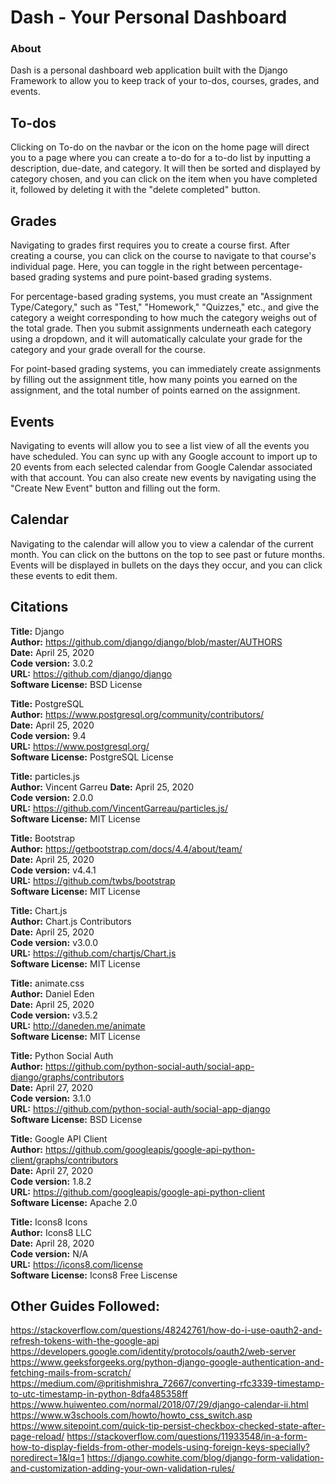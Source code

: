 # Dash - Your Personal Dashboard

### About
Dash is a personal dashboard web application built with the Django Framework to allow you to keep track of your to-dos, courses, grades, and events.

## To-dos
Clicking on To-do on the navbar or the icon on the home page will direct you to a page where you can create a to-do for a to-do list by inputting a description, due-date, and category. It will then be sorted and displayed by category chosen, and you can click on the item when you have completed it, followed by deleting it with the "delete completed" button.

## Grades
Navigating to grades first requires you to create a course first. After creating a course, you can click on the course to navigate to that course's individual page. Here, you can toggle in the right between percentage-based grading systems and pure point-based grading systems.

For percentage-based grading systems, you must create an "Assignment Type/Category," such as "Test," "Homework," "Quizzes," etc., and give the category a weight corresponding to how much the category weighs out of the total grade. Then you submit assignments underneath each category using a dropdown, and it will automatically calculate your grade for the category and your grade overall for the course.

For point-based grading systems, you can immediately create assignments by filling out the assignment title, how many points you earned on the assignment, and the total number of points earned on the assignment.

## Events
Navigating to events will allow you to see a list view of all the events you have scheduled. You can sync up with any Google account to import up to 20 events from each selected calendar from Google Calendar associated with that account. You can also create new events by navigating using the "Create New Event" button and filling out the form.

## Calendar
Navigating to the calendar will allow you to view a calendar of the current month. You can click on the buttons on the top to see past or future months. Events will be displayed in bullets on the days they occur, and you can click these events to edit them.

##  Citations
**Title:** Django  
**Author:** https://github.com/django/django/blob/master/AUTHORS  
**Date:** April 25, 2020  
**Code version:** 3.0.2  
**URL:** https://github.com/django/django  
**Software License:** BSD License  

**Title:** PostgreSQL  
**Author:** https://www.postgresql.org/community/contributors/  
**Date:** April 25, 2020  
**Code version:** 9.4  
**URL:** https://www.postgresql.org/  
**Software License:** PostgreSQL License  

**Title:** particles.js  
**Author:** Vincent Garreu
**Date:** April 25, 2020  
**Code version:** 2.0.0  
**URL:** https://github.com/VincentGarreau/particles.js/  
**Software License:** MIT License  

**Title:** Bootstrap  
**Author:** https://getbootstrap.com/docs/4.4/about/team/  
**Date:** April 25, 2020  
**Code version:** v4.4.1  
**URL:** https://github.com/twbs/bootstrap  
**Software License:** MIT License  

**Title:** Chart.js  
**Author:** Chart.js Contributors  
**Date:** April 25, 2020  
**Code version:** v3.0.0  
**URL:** https://github.com/chartjs/Chart.js  
**Software License:** MIT License  

**Title:** animate.css  
**Author:** Daniel Eden  
**Date:** April 25, 2020  
**Code version:** v3.5.2  
**URL:** http://daneden.me/animate  
**Software License:** MIT License  

**Title:** Python Social Auth  
**Author:** https://github.com/python-social-auth/social-app-django/graphs/contributors  
**Date:** April 27, 2020  
**Code version:** 3.1.0  
**URL:** https://github.com/python-social-auth/social-app-django  
**Software License:** BSD License  

**Title:** Google API Client  
**Author:** https://github.com/googleapis/google-api-python-client/graphs/contributors  
**Date:** April 27, 2020  
**Code version:** 1.8.2  
**URL:** https://github.com/googleapis/google-api-python-client  
**Software License:** Apache 2.0  

**Title:** Icons8 Icons  
**Author:** Icons8 LLC  
**Date:** April 28, 2020  
**Code version:** N/A         
**URL:** https://icons8.com/license       
**Software License:** Icons8 Free Liscense 

## Other Guides Followed:
https://stackoverflow.com/questions/48242761/how-do-i-use-oauth2-and-refresh-tokens-with-the-google-api
https://developers.google.com/identity/protocols/oauth2/web-server
https://www.geeksforgeeks.org/python-django-google-authentication-and-fetching-mails-from-scratch/
https://medium.com/@pritishmishra_72667/converting-rfc3339-timestamp-to-utc-timestamp-in-python-8dfa485358ff
https://www.huiwenteo.com/normal/2018/07/29/django-calendar-ii.html
https://www.w3schools.com/howto/howto_css_switch.asp
https://www.sitepoint.com/quick-tip-persist-checkbox-checked-state-after-page-reload/
https://stackoverflow.com/questions/11933548/in-a-form-how-to-display-fields-from-other-models-using-foreign-keys-specially?noredirect=1&lq=1
https://django.cowhite.com/blog/django-form-validation-and-customization-adding-your-own-validation-rules/
